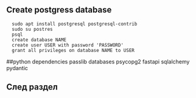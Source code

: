 ## Create postgress database 
      sudo apt install postgresql postgresql-contrib
      sudo su postres 
      psql
      create database NAME
      create user USER with password 'PASSWORD'
      grant all privileges on database NAME to USER

##python dependencies
      passlib
      databases
      psycopg2
      fastapi
      sqlalchemy
      pydantic


## След раздел 
